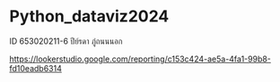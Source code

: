 # Python_dataviz2024
ID 653020211-6 ปีย์รดา ภู่ถนนนอก


https://lookerstudio.google.com/reporting/c153c424-ae5a-4fa1-99b8-fd10eadb6314
